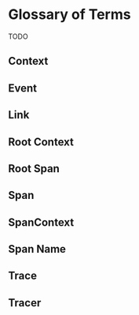 # Glossary of Terms

TODO

## Context
## Event
## Link
## Root Context
## Root Span
## Span
## SpanContext
## Span Name
## Trace
## Tracer
